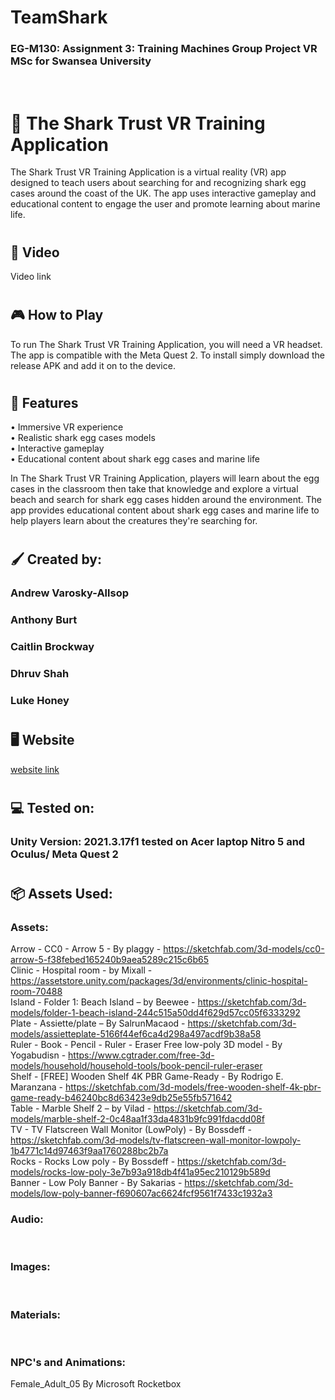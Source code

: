 # TeamShark
### EG-M130: Assignment 3: Training Machines Group Project VR MSc for Swansea University 
<br/>

# :shark: The Shark Trust VR Training Application
The Shark Trust VR Training Application is a virtual reality (VR) app designed to teach users about searching for and recognizing shark egg cases around the coast of the UK. The app uses interactive gameplay and educational content to engage the user and promote learning about marine life. <br/>
#
## :movie_camera: Video
Video link


#
## :video_game: How to Play
To run The Shark Trust VR Training Application, you will need a VR headset. The app is compatible with the Meta Quest 2. 
To install simply download the release APK and add it on to the device.

#
## :hospital: Features
•	Immersive VR experience <br/>
•	Realistic shark egg cases models <br/>
•	Interactive gameplay <br/>
•	Educational content about shark egg cases and marine life <br/>

In The Shark Trust VR Training Application, players will learn about the egg cases in the classroom then take that knowledge and explore a virtual beach and search for shark egg cases hidden around the environment. The app provides educational content about shark egg cases and marine life to help players learn about the creatures they're searching for.

#
## :paintbrush: Created by:
### Andrew Varosky-Allsop
### Anthony Burt
### Caitlin Brockway
### Dhruv Shah
### Luke Honey
#
## :desktop_computer: Website
[website link](https://caitlinbrockway.wixsite.com/projectshark)
#
#
## :computer: Tested on:
### Unity Version: 2021.3.17f1 tested on Acer laptop Nitro 5 and Oculus/ Meta Quest 2
#
## 	:package: Assets Used:
### Assets:
Arrow - CC0 - Arrow 5 - By plaggy - https://sketchfab.com/3d-models/cc0-arrow-5-f38febed165240b9aea5289c215c6b65 <br/>
Clinic - Hospital room - by Mixall - https://assetstore.unity.com/packages/3d/environments/clinic-hospital-room-70488 <br/>
Island - Folder 1: Beach Island – by Beewee - https://sketchfab.com/3d-models/folder-1-beach-island-244c515a50dd4f629d57cc05f6333292 <br/>
Plate - Assiette/plate – By SalrunMacaod - https://sketchfab.com/3d-models/assietteplate-5166f44ef6ca4d298a497acdf9b38a58 <br/>
Ruler - Book - Pencil - Ruler - Eraser Free low-poly 3D model - By Yogabudisn - https://www.cgtrader.com/free-3d-models/household/household-tools/book-pencil-ruler-eraser <br/>
Shelf - [FREE] Wooden Shelf 4K PBR Game-Ready - By Rodrigo E. Maranzana - https://sketchfab.com/3d-models/free-wooden-shelf-4k-pbr-game-ready-b46240bc8d63423e9db25e55fb571642 <br/>
Table - Marble Shelf 2 – by Vilad - https://sketchfab.com/3d-models/marble-shelf-2-0c48aa1f33da4831b9fc991fdacdd08f <br/>
TV - TV Flatscreen Wall Monitor (LowPoly) - By Bossdeff - https://sketchfab.com/3d-models/tv-flatscreen-wall-monitor-lowpoly-1b4771c14d97463f9aa1760288bc2b7a <br/>
Rocks - Rocks Low poly - By Bossdeff - https://sketchfab.com/3d-models/rocks-low-poly-3e7b93a918db4f41a95ec210129b589d <br/>
Banner - Low Poly Banner - By Sakarias - https://sketchfab.com/3d-models/low-poly-banner-f690607ac6624fcf9561f7433c1932a3 <br/>

### Audio:
<br/>


### Images:
<br/>


### Materials:
<br/>

### NPC's and Animations: 
Female_Adult_05 By Microsoft Rocketbox
<br/>

